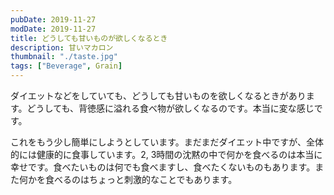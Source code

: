 ```yaml
---
pubDate: 2019-11-27
modDate: 2019-11-27
title: どうしても甘いものが欲しくなるとき
description: 甘いマカロン
thumbnail: "./taste.jpg"
tags: ["Beverage", Grain]
---
```


ダイエットなどをしていても、どうしても甘いものを欲しくなるときがあります。どうしても、背徳感に溢れる食べ物が欲しくなるのです。本当に変な感じです。

これをもう少し簡単にしようとしています。まだまだダイエット中ですが、全体的には健康的に食事しています。2, 3時間の沈黙の中で何かを食べるのは本当に幸せです。食べたいものは何でも食べますし、食べたくないものもあります。また何かを食べるのはちょっと刺激的なことでもあります。
